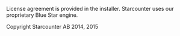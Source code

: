 
License agreement is provided in the installer.
Starcounter uses our proprietary Blue Star engine.

Copyright Starcounter AB 2014, 2015

